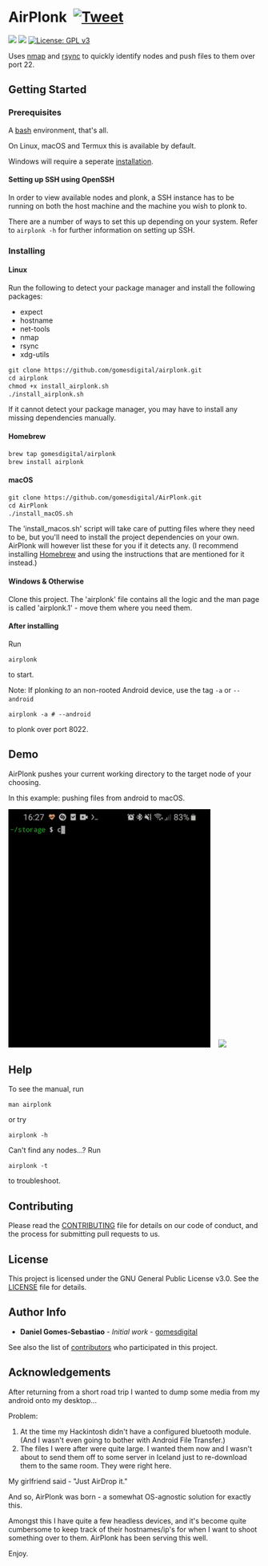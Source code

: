 # AirPlonk &nbsp;[![Tweet](https://img.shields.io/twitter/url/http/shields.io.svg?style=social)](https://twitter.com/intent/tweet?text=Just%20AirPlonk%20it.%20&url=https://github.com/gomesdigital/AirPlonk&via=gomesdigital&hashtags=bash,shell,rsync,ssh,developers)

![](https://img.shields.io/github/issues/gomesdigital/AirPlonk?color=yellow)
![](https://img.shields.io/github/languages/code-size/gomesdigital/AirPlonk?color=green)
[![License: GPL v3](https://img.shields.io/badge/License-GPL%20v3-blue.svg)](https://github.com/gomesdigital/AirPlonk/LICENSE)

Uses [nmap] and [rsync] to quickly identify nodes and push files to them over port 22.



## Getting Started

### Prerequisites

A [bash](https://github.com/topics/bash) environment, that's all. 

On Linux, macOS and Termux this is available by default.

Windows will require a seperate [installation](https://itsfoss.com/install-bash-on-windows/).

#### Setting up SSH using OpenSSH

In order to view available nodes and plonk, a SSH instance has to be running on both the host machine and the machine you wish to plonk to.

There are a number of ways to set this up depending on your system. Refer to `airplonk -h` for further information on setting up SSH.

### Installing
#### Linux
Run the following to detect your package manager and install the following packages:

- expect
- hostname
- net-tools
- nmap
- rsync
- xdg-utils

```
git clone https://github.com/gomesdigital/airplonk.git
cd airplonk
chmod +x install_airplonk.sh
./install_airplonk.sh
```
If it cannot detect your package manager, you may have to install any missing dependencies manually.

#### Homebrew
```
brew tap gomesdigital/airplonk
brew install airplonk
```

#### macOS
```
git clone https://github.com/gomesdigital/AirPlonk.git
cd AirPlonk
./install_macOS.sh
```
The 'install_macos.sh' script will take care of putting files where they need to 
be, but you'll need to install the project dependencies on your own. AirPlonk 
will however list these for you if it detects any.
(I recommend installing [Homebrew](https://www.howtogeek.com/211541/homebrew-for-os-x-easily-installs-desktop-apps-and-terminal-utilities/) and using the instructions that are mentioned for it instead.)

#### Windows & Otherwise
Clone this project. The 'airplonk' file contains all the logic and the man
page is called 'airplonk.1' - move them where you need them.

#### After installing
Run
```
airplonk
```
to start.

Note: If plonking _to_ an non-rooted Android device, use the tag `-a` or `--android`
```
airplonk -a # --android
```
to plonk over port 8022.

## Demo
AirPlonk pushes your current working directory to the target node of your choosing.

In this example: pushing files from android to macOS.

![](demo/demo_termux.gif) &nbsp;&nbsp; ![](demo/demo_macos.gif) 

## Help

To see the manual, run
```
man airplonk
```
or try
```
airplonk -h
```


Can't find any nodes...? Run
```
airplonk -t
```
to troubleshoot.

## Contributing

Please read the [CONTRIBUTING](CONTRIBUTING.md) file for details on our code of conduct, and the process for submitting pull requests to us.

## License

This project is licensed under the GNU General Public License v3.0. See the [LICENSE](LICENSE) file for details.

## Author Info

* **Daniel Gomes-Sebastiao** - *Initial work* - [gomesdigital](https://github.com/gomesdigital)

See also the list of [contributors](https://github.com/gomesdigital/AirPlonk/graphs/contributors) who participated in this project.

## Acknowledgements

After returning from a short road trip I wanted to dump some media from my android onto my desktop...

Problem: 
1. At the time my Hackintosh didn't have a configured bluetooth module. (And I wasn't even going to bother with Android File Transfer.)
2. The files I were after were quite large. I wanted them now and I wasn't about to send them off to some server in Iceland just to re-download
   them to the same room. They were right here.

My girlfriend said - "Just AirDrop it."

And so, AirPlonk was born - a somewhat OS-agnostic solution for exactly this. 

Amongst this I have quite a few headless devices, and it's become quite cumbersome to keep track of their hostnames/ip's for when I want to shoot something over to them. AirPlonk has been serving this well.

Enjoy.

[nmap]: https://github.com/nmap/nmap
[rsync]: https://github.com/WayneD/rsync
